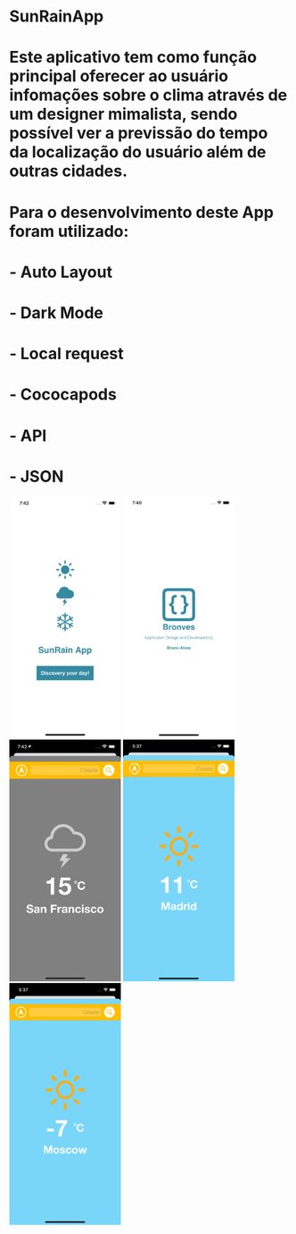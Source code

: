 # SunRainApp
# Este aplicativo tem como função principal oferecer ao usuário infomações sobre o clima através de um designer mimalista, sendo possível ver a previssão do tempo da localização do usuário além de outras cidades.
# Para o desenvolvimento deste App foram utilizado:
# - Auto Layout
# - Dark Mode
# - Local request
# - Cococapods
# - API
# - JSON
<img src="https://github.com/brunofonsecaalves/SunRainApp/blob/main/SunRainApp%201.png" width="200">
<img src="https://github.com/brunofonsecaalves/SunRainApp/blob/main/SunRainApp%202.png" width="200">
<img src="https://github.com/brunofonsecaalves/SunRainApp/blob/main/SunRainApp%203.png" width="200">
<img src="https://github.com/brunofonsecaalves/SunRainApp/blob/main/SunRainApp%204.png" width="200">
<img src="https://github.com/brunofonsecaalves/SunRainApp/blob/main/SunRainApp%205.png" width="200">
